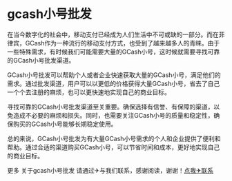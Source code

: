 # gcash小号批发

在当今数字化的社会中，移动支付已经成为人们生活中不可或缺的一部分。而在菲律宾，GCash作为一种流行的移动支付方式，也受到了越来越多人的青睐。由于一些特殊需求，有时候我们可能需要大量的GCash小号，这时候就需要寻找可靠的GCash小号批发渠道。

GCash小号批发可以帮助个人或者企业快速获取大量的GCash小号，满足他们的需求。通过批发渠道，用户可以以更低的价格获得大量GCash小号，省去了自己一个个去注册的麻烦，也可以更快速地实现自己的商业目标。

寻找可靠的GCash小号批发渠道至关重要。确保选择有信誉、有保障的渠道，以免造成不必要的麻烦和损失。同时，也需要关注GCash小号的质量和稳定性，确保购买的GCash小号能够长期稳定使用。

总的来说，GCash小号批发为有大量GCash小号需求的个人和企业提供了便利和帮助。通过合适的渠道购买GCash小号，可以节省时间和成本，更好地实现自己的商业目标。

更多 关于gcash小号批发 请通过✈与我们联系，感谢阅读，谢谢！[点我✈联系](https://a.k02.cc)